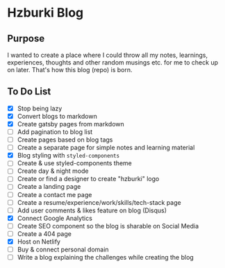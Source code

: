 # Hzburki Blog

## Purpose

I wanted to create a place where I could throw all my notes, learnings, experiences, thoughts and other random musings etc. for me to check up on later. That's how this blog (repo) is born.

## To Do List

- [x] Stop being lazy
- [x] Convert blogs to markdown
- [x] Create gatsby pages from markdown
- [ ] Add pagination to blog list
- [ ] Create pages based on blog tags
- [ ] Create a separate page for simple notes and learning material
- [x] Blog styling with `styled-components`
- [ ] Create & use styled-components theme
- [ ] Create day & night mode
- [ ] Create or find a designer to create "hzburki" logo
- [ ] Create a landing page
- [ ] Create a contact me page
- [ ] Create a resume/experience/work/skills/tech-stack page
- [ ] Add user comments & likes feature on blog (Disqus)
- [x] Connect Google Analytics
- [ ] Create SEO component so the blog is sharable on Social Media
- [ ] Create a 404 page
- [x] Host on Netlify
- [ ] Buy & connect personal domain
- [ ] Write a blog explaining the challenges while creating the blog
